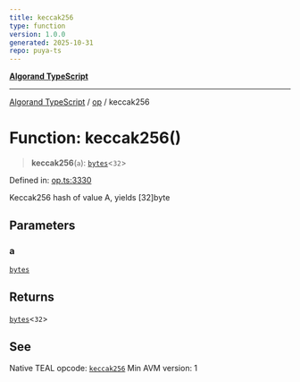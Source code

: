 ```yaml
---
title: keccak256
type: function
version: 1.0.0
generated: 2025-10-31
repo: puya-ts
---
```

[**Algorand TypeScript**](../../README.md)

***

[Algorand TypeScript](../../modules.md) / [op](../README.md) / keccak256

# Function: keccak256()

> **keccak256**(`a`): [`bytes`](../../index/type-aliases/bytes.md)\<`32`\>

Defined in: [op.ts:3330](https://github.com/algorandfoundation/puya-ts/blob/main/packages/algo-ts/src/op.ts#L3330)

Keccak256 hash of value A, yields [32]byte

## Parameters

### a

[`bytes`](../../index/type-aliases/bytes.md)

## Returns

[`bytes`](../../index/type-aliases/bytes.md)\<`32`\>

## See

Native TEAL opcode: [`keccak256`](https://dev.algorand.co/reference/algorand-teal/opcodes#keccak256)
Min AVM version: 1

